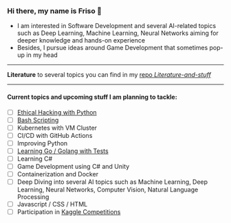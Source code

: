 ### Hi there, my name is Friso 👋

<!--
**FOehlschlaeger/FOehlschlaeger** is a ✨ _special_ ✨ repository because its `README.md` (this file) appears on your GitHub profile.

Here are some ideas to get you started:

- 🔭 I’m currently working on ...
- 🌱 I’m currently learning ...
- 👯 I’m looking to collaborate on ...
- 🤔 I’m looking for help with ...
- 💬 Ask me about ...
- 📫 How to reach me: ...
- 😄 Pronouns: ...
- ⚡ Fun fact: ...
-->
- I am interested in Software Development and several AI-related topics such as Deep Learning, Machine Learning, Neural Networks aiming for deeper knowledge and hands-on experience
- Besides, I pursue ideas around Game Development that sometimes pop-up in my head

---
**Literature** to several topics you can find in my [repo _Literature-and-stuff_](https://github.com/FOehlschlaeger/Literature-and-stuff)

---
#### Current topics and upcoming stuff I am planning to tackle:
- [ ] [Ethical Hacking with Python](https://github.com/FOehlschlaeger/udemy-ethical-hacking-python)
- [ ] [Bash Scripting](https://github.com/FOehlschlaeger/Learn-Bash-Scripting)
- [ ] Kubernetes with VM Cluster
- [ ] CI/CD with GitHub Actions
- [ ] Improving Python
- [ ] [Learning Go / Golang with Tests](https://github.com/FOehlschlaeger/Learn-Go-with-Tests)
- [ ] Learning C#
- [ ] Game Development using C# and Unity
- [ ] Containerization and Docker
- [ ] Deep Diving into several AI topics such as Machine Learning, Deep Learning, Neural Networks, Computer Vision, Natural Language Processing
- [ ] Javascript / CSS / HTML
- [ ] Participation in [Kaggle Competitions](https://www.kaggle.com/)
